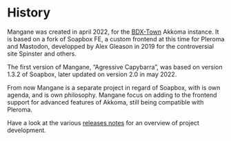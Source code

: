 # History

Mangane was created in april 2022, for the [BDX-Town](https://bdx.town/) Akkoma instance. It is based on a fork of Soapbox FE, a custom frontend at this time for Pleroma and Mastodon, developped by Alex Gleason in 2019 for the controversial site Spinster and others. 

The first version of Mangane, “Agressive Capybarra”, was based on version 1.3.2 of Soapbox, later updated on version 2.0 in may 2022. 

From now Mangane is a separate project in regard of Soapbox, with is own agenda, and is own philosophy. Mangane focus on adding to the frontend support for advanced features of Akkoma, still being compatible with Pleroma.

Have a look at the various [releases notes](https://github.com/BDX-town/Mangane/releases) for an overview of project development.
